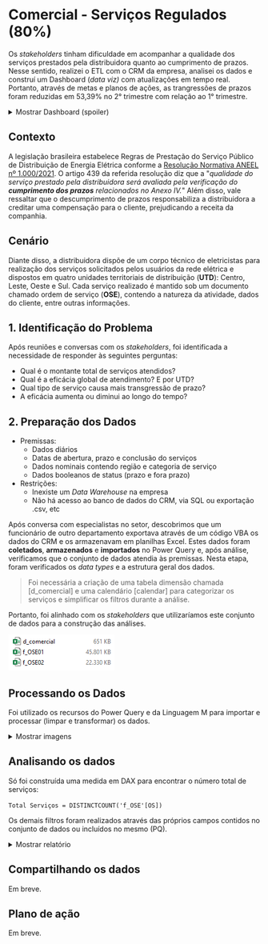 # Comercial - Serviços Regulados (80%)

Os _stakeholders_ tinham dificuldade em acompanhar a qualidade dos serviços prestados pela distribuidora quanto ao cumprimento de prazos. Nesse sentido, realizei o ETL com o CRM da empresa, analisei os dados e construí um Dashboard (_data viz)_ com atualizações em tempo real. Portanto, através de metas e planos de ações, as trangressões de prazos foram reduzidas em 53,39% no 2° trimestre com relação ao 1° trimestre.

<details>
  <summary> Mostrar Dashboard (spoiler) </summary>
  
  <img src="/assets/servicos-regulados/dash_comercial_regulados.png" alt="Dashboard Comercial - Serviços Regulados" style="height: 1200px, width: 1280px" />
  
</details>

## Contexto
A legislação brasileira estabelece Regras de Prestação do Serviço Público de Distribuição de Energia Elétrica conforme a  [Resolução Normativa ANEEL nº 1.000/2021](https://www2.aneel.gov.br/cedoc/ren20211000.pdf). O artigo 439 da referida resolução diz que a "_qualidade do serviço prestado pela distribuidora será avaliada pela verificação do **cumprimento dos prazos** relacionados no Anexo IV._" Além disso, vale ressaltar que o descumprimento de prazos responsabiliza a distribuidora a creditar uma compensação para o cliente, prejudicando a receita da companhia.

## Cenário
Diante disso, a distribuidora dispõe de um corpo técnico de eletricistas para realização dos serviços solicitados pelos usuários da rede elétrica e dispostos em quatro unidades territoriais de distribuição (**UTD**): Centro, Leste, Oeste e Sul. Cada serviço realizado é mantido sob um documento chamado ordem de serviço (**OSE**), contendo a natureza da atividade, dados do cliente, entre outras informações.

## 1. Identificação do Problema
Após reuniões e conversas com os _stakeholders_, foi identificada a necessidade de responder às seguintes perguntas:
- Qual é o montante total de serviços atendidos?
- Qual é a eficácia global de atendimento? E por UTD?
- Qual tipo de serviço causa mais transgressão de prazo?
- A eficácia aumenta ou diminui ao longo do tempo?

## 2. Preparação dos Dados
  - Premissas:
    - Dados diários
    - Datas de abertura, prazo e conclusão do serviços
    - Dados nominais contendo região e categoria de serviço
    - Dados booleanos de status (prazo e fora prazo)
  - Restrições:
    - Inexiste um _Data Warehouse_ na empresa
    - Não há acesso ao banco de dados do CRM, via SQL ou exportação .csv, etc
  
  Após conversa com especialistas no setor, descobrimos que um funcionário de outro departamento exportava através de um código VBA os dados do CRM e os armazenavam em planilhas Excel. Estes dados foram **coletados**, **armazenados** e **importados** no Power Query e, após análise, verificamos que o conjunto de dados atendia às premissas. Nesta etapa, foram verificados os _data types_ e a estrutura geral dos dados.

> Foi necessária a criação de uma tabela dimensão chamada [d_comercial] e uma calendário [calendar] para categorizar os serviços e simplificar os filtros durante a análise.

Portanto, foi alinhado com os _stakeholders_ que utilizaríamos este conjunto de dados para a construção das análises.

<img src="/assets/servicos-regulados/dados_resolução_1000.png" alt="Conjunto de dados"/>

## Processando os Dados
Foi utilizado os recursos do Power Query e da Linguagem M para importar e processar (limpar e transformar) os dados.
<details>
  <summary>Mostrar imagens</summary>
  
  ### Código em M:
  
  <img src="/assets/servicos-regulados/M_code.png" alt="Código em M"/>

  ### Dados no Power Query e as etapas aplicadas:
  
  <img src="/assets/servicos-regulados/PQ_import.png" alt="Power Query"/>

  Modelo de dados:
  
  <img src="/assets/servicos-regulados/model.png" alt="Data Model"/>
  
</details>

## Analisando os dados
Só foi construída uma medida em DAX para encontrar o número total de serviços:

```Total Serviços = DISTINCTCOUNT('f_OSE'[OS])```

Os demais filtros foram realizados através das próprios campos contidos no conjunto de dados ou incluídos no mesmo (PQ).

<details>
  <summary>Mostrar relatório</summary>
  
  <img src="/assets/servicos-regulados/dash_comercial_regulados.png" alt="Dashboard Comercial - Serviços Regulados" style="height: 1200px, width: 1280px" />
  
</details>

## Compartilhando os dados

Em breve.

## Plano de ação

Em breve.
